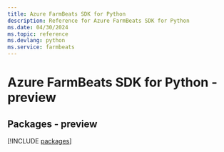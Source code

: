 ```yaml
---
title: Azure FarmBeats SDK for Python
description: Reference for Azure FarmBeats SDK for Python
ms.date: 04/30/2024
ms.topic: reference
ms.devlang: python
ms.service: farmbeats
---
```

# Azure FarmBeats SDK for Python - preview
## Packages - preview
[!INCLUDE [packages](farmbeats-index.md)]